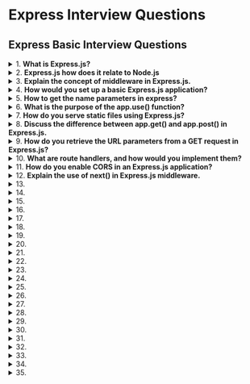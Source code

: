 # Express Interview Questions

## Express Basic Interview Questions

<details>
<summary>
1.  <b> What is Express.js? </b>
</summary>

**Express.js** is a web application framework that runs on Node.js. It simplifies the process of building web applications and APIs by providing a range of powerful features, including robust routing, middleware support, and HTTP utility methods. Thanks to its modular design, you can expand its functionality through additional libraries and Node.js modules.

**Key Features**

- **Middleware**: Express.js makes use of middleware functions that have access to the request-response cycle. This allows for a variety of operations such as logging, authentication, and data parsing.

- **Routing**: The framework offers a flexible and intuitive routing system, making it easy to handle different HTTP request methods on various URLs.

- **Templates**: Integrated support for template engines enables the dynamic rendering of HTML content.

- **HTTP Methods**: It provides built-in methods for all HTTP requests, such as get, post, put, delete, simplifying request handling.

- **Error Handling**: Express streamlines error management, and its middleware functions can specifically handle errors.

- **RESTful APIs**: Its features such as request and response object chaining, along with HTTP method support, make it ideal for creating RESTful APIs.

</details>

<details>
<summary>
2.  <b>Express.js how does it relate to Node.js </b>
</summary>

**Relationship with Node.js**

- `Express.js` is a web application framework specifically designed to extend the capabilities of Node.js for web development. Node.js, on the other hand, is a cross-platform JavaScript runtime environment that allows developers to build server-side and networking applications.
- Express.js accomplishes this through a layer of abstractions and a more structured approach, which Node.js, by itself, doesn't provide out of the box.

**Code Example: Basic Express Server**

```jsx harmony
// Import required modules
const express = require("express");

// Create an Express application
const app = express();
const port = 3000;

// Define a route and its callback function
app.get("/", (req, res) => {
  res.send("Hello World!");
});

// Start the server
app.listen(port, () => {
  console.log(`Server running at http://localhost:${port}/`);
});
```

</details>

<details>
<summary>
3.  <b>Explain the concept of middleware in Express.js. </b>
</summary>

`Middleware` acts as a bridge between incoming HTTP requests and your Express.js application, allowing for a range of operations such as parsing request bodies, handling authentication, and even serving static files.

**Middleware Functions**

- A middleware function in Express is a handler invoked in sequence when an HTTP request is received. It has access to the request and response objects, as well as the next function to trigger the next middleware in line.
- Each middleware function typically follows this signature:

```jsx harmony
function middlewareFunction(req, res, next) {
  // ...middleware logic
  next(); // or next(err); based on whether to proceed or handle an error
}
```

Note that the `next()` call is essential to move on to the next middleware.

**Types of Middleware**

- **Application-Level Middleware**
  Registered via app.use(middlewareFunction), it's active for every incoming request, making it suitable for tasks like request logging or establishing cross-cutting concerns.

- **Router-Level Middleware**
  Operates on specific router paths and is defined using router.use(middlewareFunction). It's useful for tasks related to particular sets of routes.

- **Error-Handling Middleware**
  Recognizable via its function signature (err, req, res, next), this type of middleware specifically handles errors. In the middleware chain, it should be placed after regular middlewares and can be added using app.use(function(err, req, res, next) { ... }).

- **Built-In Middleware**
  Express offers ready-to-use middleware for tasks like serving static files or parsing the request body.

**Middleware Chaining**

- By sequentially calling `next()` within each middleware, you form a chain, facilitating a cascade of operations for an incoming request.

- Consider a multi-tiered security setup, for example, with authentication, authorization, and request validation. Only when a request passes through all three tiers will it be processed by the actual route handler.

**Code Example: Middleware Chaining**

```jsx harmony
const express = require("express");
const app = express();

// Sample middleware functions
function authenticationMiddleware(req, res, next) {
  console.log("Authenticating...");
  next();
}

function authorizationMiddleware(req, res, next) {
  console.log("Authorizing...");
  next();
}

function requestValidationMiddleware(req, res, next) {
  console.log("Validating request...");
  next();
}

// The actual route handler
app.get(
  "/my-secured-endpoint",
  authenticationMiddleware,
  authorizationMiddleware,
  requestValidationMiddleware,
  (req, res) => {
    res.send("Welcome! You are authorized.");
  }
);

app.listen(3000);
```

</details>

<details>
<summary>
4.  <b> How would you set up a basic Express.js application? </b>
</summary>

To set up a basic Express.js application, follow these steps:

1. Initialize the Project
   Create a new directory for your project and run npm init to generate a package.json file.

2. Install Dependencies
   Install Express as a dependency using the Node Package Manager (NPM):

```jsx harmony
npm install express
```

3. Create the Application
   In your project directory, create a main file (usually named app.js or index.js) to set up the Express application.

Here is the JavaScript code:

```jsx harmony
// Import the Express module
const express = require("express");

// Create an Express application
const app = express();

// Define a sample route
app.get("/", (req, res) => {
  res.send("Hello, World!");
});

// Start the server
const port = 3000;
app.listen(port, () => {
  console.log(`Server running on port ${port}`);
});
```

4. Run the Application
   You can start your Express server using Node.js:

```jsx harmony

node app.js
```

For convenience, you might consider using Nodemon as a development dependency which automatically restarts the server upon file changes.

</details>

<details>
<summary>
5.  <b> How to get the name parameters in express?</b>
</summary>

This property is an object containing properties mapped to the named route “parameters”. For example, if you have the route /user/:name, then the “name” property is available as req.params.name. This object defaults to {}.

```jsx harmony
// GET /user/tj
req.params.name;
// => "tj"
```

</details>

<details>
<summary>
6.  <b> What is the purpose of the app.use() function?</b>
</summary>

- In Express.js, the` app.use()` function is a powerful tool for middleware management. It can handle HTTP requests and responses, as well as prepare data or execute processes in between.

**Key Functions**

1. **Global Middleware**: Without a specified path, the middleware will process every request.
2. **Route-specific Middleware**: When given a path, the middleware will only apply to the matched routes.
   Common Use-Cases
3. **Body Parsing**: To extract data from incoming requests, especially useful for POST and PUT requests.

```jsx harmony
const bodyParser = require("body-parser");
app.use(bodyParser.json());
```

4. **Handling CORS**: Useful in API applications to manage cross-origin requests.

```jsx harmony
app.use(function (req, res, next) {
  res.header("Access-Control-Allow-Origin", "*");
  res.header(
    "Access-Control-Allow-Headers",
    "Origin, X-Requested-With, Content-Type, Accept"
  );
  next();
});
```

5. **Static File Serving**: For serving files like images, CSS, or client-side JavaScript.

```jsx harmony
app.use(express.static("public"));
```

6. **Logging**: To record request details for debugging or analytics.

```jsx harmony
app.use(function (req, res, next) {
  console.log(`${new Date().toUTCString()}: ${req.method} ${req.originalUrl}`);
  next();
});
```

7. **Error Handling**: To manage and report errors during request processing.

```jsx harmony
app.use(function (err, req, res, next) {
  console.error(err);
  res.status(500).send("Internal Server Error");
});
```

**Chaining Middleware**
You can stack multiple middleware using app.use() in the order they need to execute. For a matched route, control can be passed to the next matching route or terminated early using next().

</details>

<details>
<summary>
7.  <b>How do you serve static files using Express.js? </b>
</summary>

In an Express.js web application, you often need to serve static files such as stylesheets, client-side JavaScript, and images. You can accomplish this using the `express.static` middleware.

**Middleware for Serving Static Files**
The `express.static` middleware function serves static files and is typically used to serve assets like images, CSS, and client-side JavaScript.

**code example**:

```jsx hramony
app.use(express.static("public"));
```

In this example, the folder named `public` will be used to serve the static assets.

**Additional Configuration with Method Chaining**
You can further configure the behavior of the `express.static` middleware by chaining methods.

For example, to set the cache-control header, the code looks like this:

```jsx harmony
app.use(
  express.static("public", {
    maxAge: "1d",
  })
);
```

Here, the `'1d'` ensures that caching is enabled for a day.

**Using a Subdirectory**
If you want to serve files from a subdirectory, you can specify it when using the express.static middleware.

**code example**:

```jsx haromy
app.use("/static", express.static("public"));
```

This serves the files from the public folder but any requests for these files should start with /static.

**What express.static Serves**

1. Images: PNG, JPEG, GIF
2. Text Content: HTML, CSS, JavaScript
3. Fonts
4. JSON Data
5. Not for dynamic content
6. While express.static is excellent for static assets, it's not suitable for dynamic content or data in POST requests.

Not for dynamic content
While `express.static` is excellent for static assets, it's not suitable for dynamic content or data in `POST` requests.

</details>

<details>
<summary>
8.  <b>Discuss the difference between app.get() and app.post() in Express.js. </b>
</summary>

In Express.js, `app.get()` and `app.post()` are two of the most commonly used HTTP method middleware. The choice between them (or using both) typically depends on whether you are retrieving or submitting/persisting data.

**Key Distinctions**
HTTP Verbs: External Visibility

- **app.get()**: Listens for GET requests. Designed for data retrieval. Visible URLs typically trigger such requests (e.g., links or direct URL entry in the browser).

- **app.post()**: Listens for POST requests. Intended for data submission. Typically not visible in the URL bar, commonly used for form submissions.

Data Transmission

- **app.get():** Uses query parameters for data transmission, visible in the URL. Useful for simple, non-sensitive, read-only data (e.g., filtering or pagination).

- **app.post():** Uses request body for data transmission, which can be in various formats (e.g., JSON, form data). Ideal for more complex data, file uploads, or sensitive information.

**Using Both `app.get() `and `app.post()` for the Same Route**
There are cases, especially for RESTful design, where a single URL needs to handle both data retrieval and data submission.

**Resource Retrieval and Creation:**

- Fetch a Form: Use app.get() to return a form for users to fill out.
- Form Submission: Use app.post() to process and save the submitted form data.
  **Complete Entity Modification**: For a complete update (or replacement in REST), using `app.post()` ensures that the update action is triggered via a post request, not a get request. This distiction is important to obey the RESTful principles.

**Code Example:** **Using both app.get() and app.post() for a single route**
Here is the JavaScript code:

```jsx harmony
const userRecords = {}; // in-memory "database" for the sake of example

// Handle user registration form
app.get("/users/register", (req, res) => {
  res.send(
    'Please register: <form method="POST"><input name="username"></form>'
  );
});

// Process submitted registration form
app.post("/users/register", (req, res) => {
  userRecords[req.body.username] = req.body;
  res.send("Registration complete");
});
```

</details>

<details>
<summary>
9.  <b> How do you retrieve the URL parameters from a GET request in Express.js?</b>
</summary>

In Express.js, you can extract URL parameters from a GET request using the `req.params` object. Here's a quick look at the steps and the code example:

**Code Example: Retrieving URL Parameters**

```jsx harmony
// Sample URL: http://example.com/users/123
// Relevant Route: /users/:id

// Define the endpoint/route
app.get("/users/:id", (req, res) => {
  // Retrieve the URL parameter
  const userId = req.params.id;
  // ... (rest of the code)
});
```

In this example, the URL parameter `id` is extracted and used to fetch the corresponding user data.

**Additional Steps for Complex GET Requests**
For simple and straightforward **GET** requests, supplying URL parameters directly works well. However, for more complex scenarios, such as parsing parameters from a URL with the help of `querystrings` or handling optional parameters, Express.js offers more advanced techniques which are outlined below:

**Parsing Query Parameters**
**What It Is**: Additional data passed in a URL after the ? character. Example: `http://example.com/resource?type=user&page=1.`

**How to Access It**: Use req.query, an object that provides key-value pairs of the parsed query parameters.

**Code Example: Parsing Query Parameters**

```jsx harmony
app.get("/search", (req, res) => {
  const { q, category } = req.query;
  // ... (rest of the code)
});
```

**Optional and Catch-All Segments**

- **Optional Segments**: URL segments enclosed in parentheses are optional and can be accessed using req.params. Example: `/book(/:title)`

- **Catch-All Segments**: Captures the remainder of the URL and is useful in cases like URL rewriting. Denoted by an asterisk (_) or double asterisk `(\*\*)`. Accessed using `req.params` as well. Example: `/documents/_`

</details>

<details>
<summary>
10.  <b>  What are route handlers, and how would you implement them? </b>
</summary>

**Route handlers** in Express.js are middleware functions designed to manage specific paths in your application.

Depending on the HTTP method and endpoint, they can perform diverse tasks, such as data retrieval from a database, view rendering, or HTTP response management.

**Code Example: Setting Up a Simple Route Handler**
Here is the code:

```jsx harmony
// Responds with "Hello, World!" for GET requests to the root URL (/)
app.get("/", (req, res) => {
  res.send("Hello, World!");
});
```

In this example, the route handler is `(req, res) => { res.send('Hello, World!'); }`. It listens for GET requests on
the root URL and responds with "Hello, World!".

**What Are Route-Handler Chains?**
You can associate numerous route-managing middleware functions to a single route. Every middleware function in the chain has to either proceed to the following function using `next()` or conclude the request-response cycle.

This allows for checks like user authentication before accessing a route.

**HTTP Method Convenience Methods**
Express.js offers specialized, highly-readable methods for the most common HTTP requests:

1. `app.get()`
2. `app.post()`
3. `app.put()`
4. `app.delete()`
5. `app.use()`
These methods streamline route handling setup.
</details>

<details>
<summary>
11.  <b> How do you enable CORS in an Express.js application?</b>
</summary>

**Cross-Origin Resource Sharing (CORS)** is a mechanism that allows web pages to make requests to a different domain. In Express.js, you can enable CORS using the cors package or by setting headers manually.

**Using the cors Package**

1. Install `cors`:

Use npm or yarn to install the `cors` package.

```jsx harmony
npm install cors
```

2. Integrate with Your Express App:

Use the app.use(cors()) middleware. You can also customize CORS behavior with options.

```jsx harmony
const express = require("express");
const cors = require("cors");
const app = express();

// Enable CORS for all routes
app.use(cors());

// Example: Enable CORS only for a specific route
app.get("/public-data", cors(), (req, res) => {
  // ...
});

// Example: Customize CORS options
const customCorsOptions = {
  origin: "https://example.com",
  optionsSuccessStatus: 200, // Some legacy browsers choke on 204
};

app.use(cors(customCorsOptions));
```

**Manual CORS Setup**
Use the following code example to set **CORS** headers manually in your Express app:

```jsx harmony
app.use((req, res, next) => {
  res.header("Access-Control-Allow-Origin", "*");
  res.header(
    "Access-Control-Allow-Headers",
    "Origin, X-Requested-With, Content-Type, Accept"
  );
  if (req.method === "OPTIONS") {
    res.header(
      "Access-Control-Allow-Methods",
      "GET, POST, PUT, PATCH, DELETE, OPTIONS"
    );
    return res.status(200).json({});
  }
  next();
});
```

Make sure to place this middleware before your route definitions.

</details>

<details>
<summary>
12.  <b>  Explain the use of next() in Express.js middleware.</b>
</summary>

In Express.js, **middleware** functions are crucial for handling HTTP requests. A single request can pass through multiple middlewares before reaching its endpoint, providing opportunities for tasks like logging, data parsing, and error handling. The **next()** function is instrumental in this process, allowing for both regular middleware chaining and special error handling.

**What is next()?**

- **next():** A callback function that, when called within a middleware, passes control to the next middleware in the stack.
- `next()` is typically invoked to signal that a middleware has completed its tasks and that the request should move on to the next middleware.
  If a middleware doesn't call `next()`, the request flow can get stuck, and the subsequent middlewares won't be executed.

**Use-Cases**

1. **Regular Flow**: Invoke `next()` to move the request and response objects through the middleware stack.
2. **Error Handling**: If a middleware detects an error, it can short-circuit the regular flow and jump directly to an error-handling middleware (defined with `app.use(function(err, req, res, next) {}))`. This is achieved by calling `next(err)`, where`err`is the detected error.

**Code Example: Logging Middleware**
Here is the code:

```jsx harmony
const app = require("express")();

// Sample middleware: logs the request method and URL
app.use((req, res, next) => {
  console.log(`${req.method} ${req.url}`);
  next(); // Move to the next middleware
});

// Sample middleware: logs the current UTC time
app.use((req, res, next) => {
  console.log(new Date().toUTCString());
  next(); // Move to the next middleware
});

app.listen(3000);
```

In this example, both middlewares call `next()` to allow the request to progress to the next logging middleware and eventually to the endpoint (not shown, but would be the next in the chain).

Without the `next()` calls, the request would get stuck after the first middleware.

</details>

<details>
<summary>
13.  <b> </b>
</summary>
</details>

<details>
<summary>
14.  <b> </b>
</summary>
</details>

<details>
<summary>
15.  <b> </b>
</summary>
</details>

<details>
<summary>
16.  <b> </b>
</summary>
</details>

<details>
<summary>
17.  <b> </b>
</summary>
</details>

<details>
<summary>
18.  <b> </b>
</summary>
</details>

<details>
<summary>
19.  <b> </b>
</summary>
</details>

<details>
<summary>
20.  <b> </b>
</summary>
</details>

<details>
<summary>
21.  <b> </b>
</summary>
</details>

<details>
<summary>
22.  <b> </b>
</summary>
</details>

<details>
<summary>
23.  <b> </b>
</summary>
</details>

<details>
<summary>
24.  <b> </b>
</summary>
</details>

<details>
<summary>
25.  <b> </b>
</summary>
</details>

<details>
<summary>
26.  <b> </b>
</summary>
</details>

<details>
<summary>
27.  <b> </b>
</summary>
</details>

<details>
<summary>
28.  <b> </b>
</summary>
</details>

<details>
<summary>
29.  <b> </b>
</summary>
</details>

<details>
<summary>
30.  <b> </b>
</summary>
</details>

<details>
<summary>
31.  <b> </b>
</summary>
</details>

<details>
<summary>
32.  <b> </b>
</summary>
</details>

<details>
<summary>
33.  <b> </b>
</summary>
</details>

<details>
<summary>
34.  <b> </b>
</summary>
</details>

<details>
<summary>
35.  <b> </b>
</summary>
</details>
